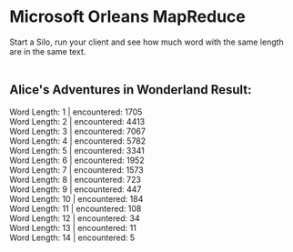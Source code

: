 # Microsoft Orleans MapReduce

Start a Silo, run your client and see how much word with the same length are in the same text.<br>
<br>
## Alice's Adventures in Wonderland Result:
Word Length: 1 | encountered: 1705<br>
Word Length: 2 | encountered: 4413<br>
Word Length: 3 | encountered: 7067<br>
Word Length: 4 | encountered: 5782<br>
Word Length: 5 | encountered: 3341<br>
Word Length: 6 | encountered: 1952<br>
Word Length: 7 | encountered: 1573<br>
Word Length: 8 | encountered: 723<br>
Word Length: 9 | encountered: 447<br>
Word Length: 10 | encountered: 184<br>
Word Length: 11 | encountered: 108<br>
Word Length: 12 | encountered: 34<br>
Word Length: 13 | encountered: 11<br>
Word Length: 14 | encountered: 5<br>